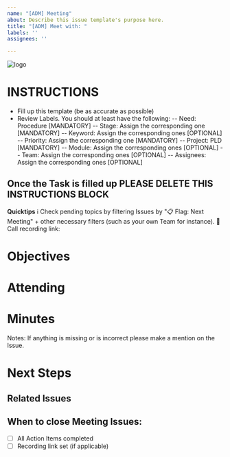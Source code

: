 ```yaml
---
name: "[ADM] Meeting"
about: Describe this issue template's purpose here.
title: "[ADM] Meet with: "
labels: ''
assignees: ''

---
```


<a id="top"></a>
![logo](https://user-images.githubusercontent.com/9198668/103214045-6c668e00-494a-11eb-94bb-4246857b8380.png)


# INSTRUCTIONS
- Fill up this template (be as accurate as possible)
- Review Labels. You should at least have the following:
 -- Need: Procedure [MANDATORY]
 -- Stage: Assign the corresponding one [MANDATORY]
 -- Keyword: Assign the corresponding ones [OPTIONAL]
 -- Priority: Assign the corresponding one [MANDATORY] 
 -- Project: PLD [MANDATORY]
 -- Module: Assign the corresponding ones [OPTIONAL]
 -- Team: Assign the corresponding ones [OPTIONAL]
 -- Assignees: Assign the corresponding ones [OPTIONAL]

Once the Task is filled up PLEASE DELETE THIS INSTRUCTIONS BLOCK
---

**Quicktips**
ℹ Check pending topics by filtering Issues by "📋 Flag: Next Meeting" + other necessary filters (such as your own Team for instance).
🎥 Call recording link: 

# Objectives


# Attending


# Minutes



Notes: If anything is missing or is incorrect please make a mention on the Issue.


# Next Steps


## Related Issues


## When to close Meeting Issues:
- [ ] All Action Items completed
- [ ] Recording link set (if applicable)
